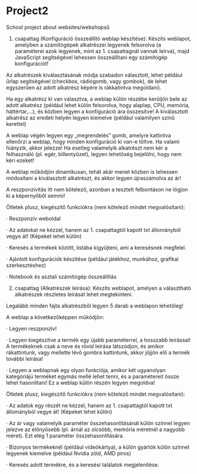 # Project2
School project about websites/webshopsű

1. csapattag (Konfiguráció összeállító weblap készítése):
Készíts weblapot, amelyben a számítógépek alkatrészei legyenek felsorolva (a paraméterei azok legyenek, mint az 1. csapattagnál vannak leírva), majd JavaScript segítségével lehessen összeállítani egy számítógép konfigurációt!

Az alkatrészek kiválasztásának módja szabadon választott, lehet például űrlap segítségével (checkbox, rádiógomb, vagy gombok), de lehet egyszerűen az adott alkatrész képére is rákkatintva megoldani).

Ha egy alkatrész ki van választva, a weblap külön részébe kerüljön bele az adott alkatrész (például lehet külön felsorolva, hogy alaplap, CPU, memória, háttértár,…), és közben legyen a konfiguráció ára összesítve! A kiválasztott alkatrész az eredeti helyén legyen kiemelve (például valamilyen színű kerettel)

A weblap végén legyen egy „megrendelés” gomb, amelyre kattintva ellenőrzi a weblap, hogy minden konfiguráció ki van-e töltve. Ha valami hiányzik, akkor jelezze! Ha esetleg valamelyik alkatrészt nem kér a felhasználó (pl. egér, billentyűzet), legyen lehetőség bejelölni, hogy nem kéri ezeket!

A weblap működjön dinamikusan, tehát akár menet közben is lehessen módosítani a kiválasztott alkatrészt, és akkor legyen újraszámolva az ár!

A reszponzivitás itt nem kötelező, azonban a tesztelt felbontáson ne lógjon ki a képernyőből semmi!

Ötletek plusz, kiegészítő funkciókra (nem kötelező mindet megvalósítani):

· Reszponzív weboldal

· Az adatokat ne kézzel, hanem az 1. csapattagtól kapott txt állományból vegye át! (Képeket lehet külön)

· Keresés a termékek között, listába kigyűjteni, ami a keresésnek megfelel.

· Ajánlott konfigurációk készítése (például játékhoz, munkához, grafikai szerkesztéshez)

· Notebook és asztali számítógép összeállítás

2. csapattag (Alkatrészek leírása):
Készíts weblapot, amelyen a választható alkatrészek részletes leírását lehet megtekinteni.

Legalább minden fajta alkatrészből legyen 5 darab a weblapon lehetőleg!

A weblap a következőképpen működjön:

· Legyen reszponzív!

· Legyen kiegészítve a termék egy újabb paraméterrel, a hosszabb leírással! A termékeknek csak a neve és rövid leírása látszódjon, és amikor rákattintunk, vagy mellette lévő gombra kattintunk, akkor jöjjön elő a termék további leírása!

· Legyen a weblapnak egy olyan funkciója, amikor két ugyanolyan kategóriájú terméket egymás mellé lehet tenni, és a paramétereit össze lehet hasonlítani! Ez a weblap külön részén legyen megoldva!

Ötletek plusz, kiegészítő funkciókra (nem kötelező mindet megvalósítani):

· Az adatok egy részét ne kézzel, hanem az 1. csapattagtól kapott txt állományból vegye át! (Képeket lehet külön)

· Az ár vagy valamelyik paraméter összehasonlításánál külön színnel legyen jelezve az előnyösebb (pl. árnál az olcsóbb, memória méretnél a nagyobb méret). Ezt elég 1 paraméter összehasonlítására.

· Bizonyos termékeknél (például videókártya), a külön gyártók külön színnel legyenek kiemelve (például Nvidia zöld, AMD piros)

· Keresés adott termékre, és a keresési találatok megjelenítése.
